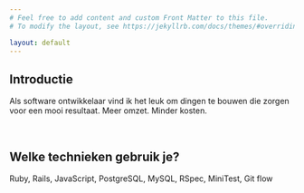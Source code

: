 ```yaml
---
# Feel free to add content and custom Front Matter to this file.
# To modify the layout, see https://jekyllrb.com/docs/themes/#overriding-theme-defaults

layout: default
---
```


## Introductie

Als software ontwikkelaar vind ik het leuk om dingen te bouwen die zorgen voor een mooi resultaat. Meer omzet. Minder kosten.

<br>

## Welke technieken gebruik je?

Ruby, Rails, JavaScript, PostgreSQL, MySQL, RSpec, MiniTest, Git flow


<!-- Calendly inline widget begin -->
<div class="calendly-inline-widget" data-url="https://calendly.com/hopman/gesprek" style="min-width:320px;height:995px;"></div>
<script type="text/javascript" src="https://assets.calendly.com/assets/external/widget.js"></script>
<!-- Calendly inline widget end -->
